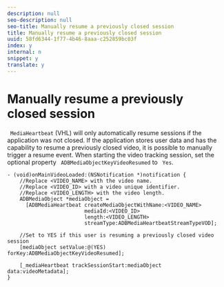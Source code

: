 ```yaml
---
description: null
seo-description: null
seo-title: Manually resume a previously closed session
title: Manually resume a previously closed session
uuid: 58fd6344-1f77-4b46-8aaa-c252859bc03f
index: y
internal: n
snippet: y
translate: y
---
```


# Manually resume a previously closed session

` MediaHeartbeat` (VHL) will only automatically resume sessions if the application was not closed. If the application stores user data and has the capability to resume a previously closed video, it is possible to manually trigger a resume event. When starting the video tracking session, set the optional property ` ADBMediaObjectKeyVideoResumed` to ` Yes`. 
```
- (void)onMainVideoLoaded:(NSNotification *)notification { 
    //Replace <VIDEO_NAME> with the video name. 
    //Replace <VIDEO_ID> with a video unique identifier. 
    //Replace <VIDEO_LENGTH> with the video length.     
    ADBMediaObject *mediaObject =  
      [ADBMediaHeartbeat createMediaObjectWithName:<VIDEO_NAME> 
                         mediaId:<VIDEO_ID> 
                         length:<VIDEO_LENGTH> 
                         streamType:ADBMediaHeartbeatStreamTypeVOD]; 
 
    //Set to YES if this user is resuming a previously closed video session 
    [mediaObject setValue:@(YES) forKey:ADBMediaObjectKeyVideoResumed]; 
 
    [_mediaHeartbeat trackSessionStart:mediaObject data:videoMetadata]; 
} 

```

